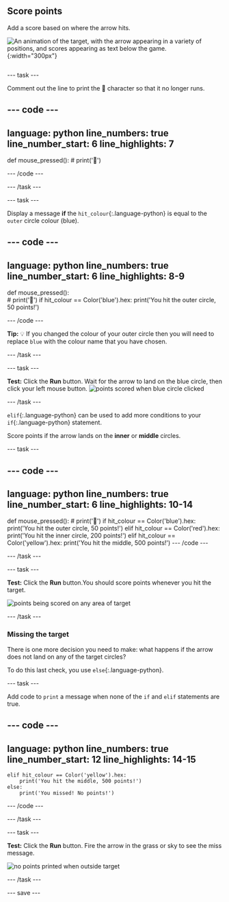 ## Score points

<div style="display: flex; flex-wrap: wrap">
<div style="flex-basis: 200px; flex-grow: 1; margin-right: 15px;">
Add a score based on where the arrow hits.
</div>
<div>

![An animation of the target, with the arrow appearing in a variety of positions, and scores appearing as text below the game.](images/points-scored.gif){:width="300px"}

</div>
</div>

--- task ---

Comment out the line to print the 🎯 character so that it no longer runs.

--- code ---
---
language: python
line_numbers: true
line_number_start: 6
line_highlights: 7
---
def mouse_pressed():
    # print('🎯')

--- /code ---

--- /task ---

--- task ---

Display a message **if** the `hit_colour`{:.language-python} is equal to the `outer` circle colour (blue). 

--- code ---
---
language: python
line_numbers: true
line_number_start: 6
line_highlights: 8-9
---
def mouse_pressed():    
    # print('🎯')
    if hit_colour == Color('blue').hex:
        print('You hit the outer circle, 50 points!')

--- /code ---

**Tip:** 💡 If you changed the colour of your outer circle then you will need to replace `blue` with the colour name that you have chosen.

--- /task ---

--- task ---

**Test:** Click the **Run** button. Wait for the arrow to land on the blue circle, then click your left mouse button.
![points scored when blue circle clicked](images/blue_circle_points.gif)

--- /task ---

`elif`{:.language-python} can be used to add more conditions to your `if`{:.language-python} statement. 

Score points if the arrow lands on the **inner** or **middle** circles.

--- task ---

--- code ---
---
language: python
line_numbers: true
line_number_start: 6
line_highlights: 10-14
---

def mouse_pressed():
    # print('🎯')
    if hit_colour == Color('blue').hex:
        print('You hit the outer circle, 50 points!')
    elif hit_colour == Color('red').hex:
        print('You hit the inner circle, 200 points!')
    elif hit_colour == Color('yellow').hex:
        print('You hit the middle, 500 points!')
--- /code ---

--- /task ---

--- task ---

**Test:** Click the **Run** button.You should score points whenever you hit the target.

![points being scored on any area of target](images/points-scored.gif)

--- /task ---

### Missing the target

There is one more decision you need to make: what happens if the arrow does not land on any of the target circles?

To do this last check, you use `else`{:.language-python}.

--- task ---

Add code to `print` a message when none of the `if` and `elif` statements are true.

--- code ---
---
language: python
line_numbers: true
line_number_start: 12
line_highlights: 14-15
---

    elif hit_colour == Color('yellow').hex:
        print('You hit the middle, 500 points!')
    else:   
        print('You missed! No points!')
--- /code ---

--- /task ---

--- task ---

**Test:** Click the **Run** button. Fire the arrow in the grass or sky to see the miss message.

![no points printed when outside target](images/missed_no_points.gif)

--- /task ---

--- save ---
